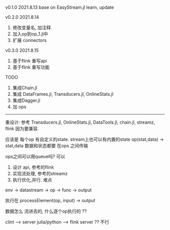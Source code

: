 v0.1.0   2021.8.13
base on EasyStream.jl 
learn, update 

v0.2.0 2021.8.14
1. 修改变量名, 加注释. 
2. 加入op到op_1.jl中
3. 扩展 connectors

v0.3.0 2021.8.15
1. 基于flink 重写api
2. 基于flink 重写功能



TODO
1. 集成Chain.jl
2. 集成 DataFrames.jl, Transducers.jl, OnlineStats.jl 
3. 集成Dagger.jl
4. 加 ops


-------------------------------------------------------------------------
重设计:
参考 Transducers.jl, OnlineStats.jl, DataTools.jl, chain.jl, streamz, flink 因为要兼容. 

应该是 每个op 有自定义的state. stream上也可以有内置的state 
op(stat,data) -> stat,data
数据和状态都要 在ops 之间传输 

ops之间可以用queue吗? 可以


1. 设计 api, 参考的flink 
2. 实现流处理, 参考的streamz
3. 执行优化,并行. 难点

env -> datastream -> op -> func -> output


执行在  processElement(op, input) -> output

数据怎么 流进去的, 什么逐个op执行的 ??


clint --> server 
julia/python --> flink server ?? 不行


